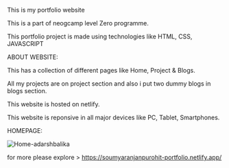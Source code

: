 This is my portfolio website

This is a part of neogcamp level Zero programme.

This portfolio project is made  using technologies like HTML, CSS, JAVASCRIPT

ABOUT WEBSITE:

This has a collection of different pages like Home, Project & Blogs.

All my projects are on project section and also i put two dummy blogs in blogs section.

This website is hosted on netlify.

This website is reponsive in all major devices like PC, Tablet, Smartphones.



HOMEPAGE:

![Home-adarshbalika](https://user-images.githubusercontent.com/91987369/205233793-6c5fa5b3-25f8-46e7-a62b-515c17f57f45.png)


for more please explore > https://soumyaranjanpurohit-portfolio.netlify.app/
